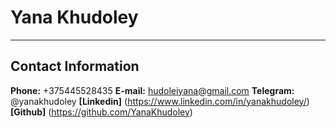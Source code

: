 # **Yana Khudoley**
****
## Contact Information

**Phone:** +375445528435
**E-mail:** hudoleiyana@gmail.com
**Telegram:** @yanakhudoley
**[Linkedin]** (https://www.linkedin.com/in/yanakhudoley/)
**[Github]** (https://github.com/YanaKhudoley)
